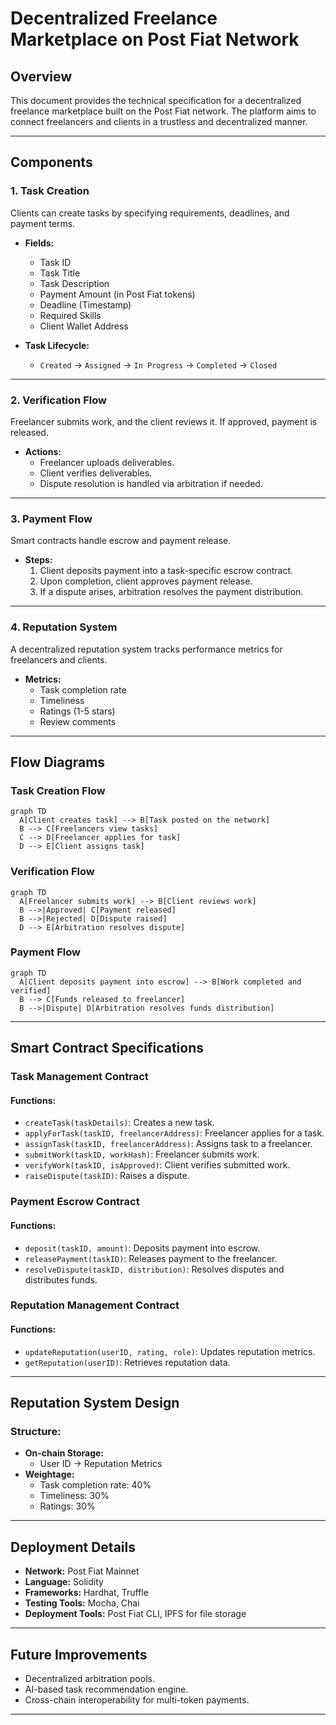 # Decentralized Freelance Marketplace on Post Fiat Network

## Overview
This document provides the technical specification for a decentralized freelance marketplace built on the Post Fiat network. The platform aims to connect freelancers and clients in a trustless and decentralized manner.

---

## Components

### 1. Task Creation
Clients can create tasks by specifying requirements, deadlines, and payment terms.

- **Fields:**
  - Task ID
  - Task Title
  - Task Description
  - Payment Amount (in Post Fiat tokens)
  - Deadline (Timestamp)
  - Required Skills
  - Client Wallet Address

- **Task Lifecycle:**
  - `Created` → `Assigned` → `In Progress` → `Completed` → `Closed`

---

### 2. Verification Flow
Freelancer submits work, and the client reviews it. If approved, payment is released.

- **Actions:**
  - Freelancer uploads deliverables.
  - Client verifies deliverables.
  - Dispute resolution is handled via arbitration if needed.

---

### 3. Payment Flow
Smart contracts handle escrow and payment release.

- **Steps:**
  1. Client deposits payment into a task-specific escrow contract.
  2. Upon completion, client approves payment release.
  3. If a dispute arises, arbitration resolves the payment distribution.

---

### 4. Reputation System
A decentralized reputation system tracks performance metrics for freelancers and clients.

- **Metrics:**
  - Task completion rate
  - Timeliness
  - Ratings (1-5 stars)
  - Review comments

---

## Flow Diagrams

### Task Creation Flow
```mermaid
graph TD
  A[Client creates task] --> B[Task posted on the network]
  B --> C[Freelancers view tasks]
  C --> D[Freelancer applies for task]
  D --> E[Client assigns task]
```

### Verification Flow
```mermaid
graph TD
  A[Freelancer submits work] --> B[Client reviews work]
  B -->|Approved| C[Payment released]
  B -->|Rejected| D[Dispute raised]
  D --> E[Arbitration resolves dispute]
```

### Payment Flow
```mermaid
graph TD
  A[Client deposits payment into escrow] --> B[Work completed and verified]
  B --> C[Funds released to freelancer]
  B -->|Dispute| D[Arbitration resolves funds distribution]
```

---

## Smart Contract Specifications

### Task Management Contract

#### Functions:
- `createTask(taskDetails)`: Creates a new task.
- `applyForTask(taskID, freelancerAddress)`: Freelancer applies for a task.
- `assignTask(taskID, freelancerAddress)`: Assigns task to a freelancer.
- `submitWork(taskID, workHash)`: Freelancer submits work.
- `verifyWork(taskID, isApproved)`: Client verifies submitted work.
- `raiseDispute(taskID)`: Raises a dispute.

### Payment Escrow Contract

#### Functions:
- `deposit(taskID, amount)`: Deposits payment into escrow.
- `releasePayment(taskID)`: Releases payment to the freelancer.
- `resolveDispute(taskID, distribution)`: Resolves disputes and distributes funds.

### Reputation Management Contract

#### Functions:
- `updateReputation(userID, rating, role)`: Updates reputation metrics.
- `getReputation(userID)`: Retrieves reputation data.

---

## Reputation System Design

### Structure:
- **On-chain Storage:**
  - User ID → Reputation Metrics
- **Weightage:**
  - Task completion rate: 40%
  - Timeliness: 30%
  - Ratings: 30%

---

## Deployment Details
- **Network:** Post Fiat Mainnet
- **Language:** Solidity
- **Frameworks:** Hardhat, Truffle
- **Testing Tools:** Mocha, Chai
- **Deployment Tools:** Post Fiat CLI, IPFS for file storage

---

## Future Improvements
- Decentralized arbitration pools.
- AI-based task recommendation engine.
- Cross-chain interoperability for multi-token payments.

---
